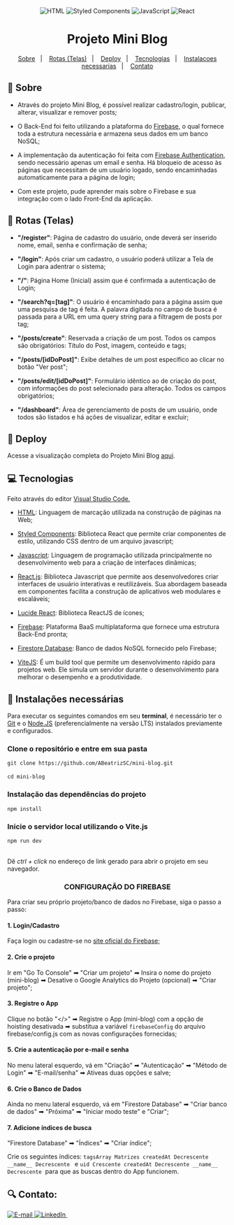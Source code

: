 <div align="center"> 
    <a ref="https://developer.mozilla.org/pt-BR/docs/Web/HTML" target="_blank">
        <img src="https://img.shields.io/badge/HTML-E34F26.svg?logo=html5&logoColor=white" alt="HTML">
    </a>
    <a ref="https://styled-components.com/" target="_blank">
        <img src="https://img.shields.io/badge/Styled Components-0E1013.svg?logo=styledcomponents&logoColor=E69280" alt="Styled Components">
    </a>
    <a ref="https://developer.mozilla.org/en-US/docs/Web/JavaScript" target="_blank">
        <img src="https://img.shields.io/badge/JavaScript-F7DF1E.svg?logo=javascript&logoColor=black" alt="JavaScript">
    </a>
    <a ref="https://developer.mozilla.org/en-US/docs/Learn/Tools_and_testing/Client-side_JavaScript_frameworks/React_getting_started" target="_blank">
        <img src="https://img.shields.io/badge/React-313335.svg?logo=react&logoColor=67DEFF" alt="React">
    </a>
</div>

<div align="center"> 
  <h1>Projeto Mini Blog</h1>
    
  [Sobre](#sobre)&nbsp;&nbsp;&nbsp;|&nbsp;&nbsp;&nbsp; [Rotas (Telas)](#rotas)&nbsp;&nbsp;&nbsp;|&nbsp;&nbsp;&nbsp; [Deploy](#deploy)&nbsp;&nbsp;&nbsp;|&nbsp;&nbsp;&nbsp; [Tecnologias](#tecnologias)&nbsp;&nbsp;&nbsp;|&nbsp;&nbsp;&nbsp; [Instalacoes necessarias](#instalacoes)&nbsp;&nbsp;&nbsp;|&nbsp;&nbsp;&nbsp; [Contato](#contato)
</div>

<h2 name="sobre">📝 Sobre</h2>
<ul style="display: flex; flex-direction: column; gap: 15px">
  <li>Através do projeto Mini Blog, é possível realizar cadastro/login, publicar, alterar, visualizar e remover posts;
  </li>
  <li>O Back-End foi feito utilizando a plataforma do <a href="https://firebase.google.com/docs/guides?hl=pt-br" target="_blank">Firebase</a>, o qual fornece toda a estrutura necessária e armazena seus dados em um banco NoSQL;
  </li>
  <li>A implementação da autenticação foi feita com <a href="https://firebase.google.com/docs/auth?hl=pt-br" target="_blank">Firebase Authentication</a>, sendo necessário apenas um email e senha. Há bloqueio de acesso às páginas que necessitam de um usuário logado, sendo encaminhadas automaticamente para a página de login;</li>
  <li>Com este projeto, pude aprender mais sobre o Firebase e sua integração com o lado Front-End da aplicação.</li>
</ul>

<h2 name="rotas">📲 Rotas (Telas)</h2>
<ul style="display: flex; flex-direction: column; gap: 15px">
  <li>
    <strong>"/register"</strong>: Página de cadastro do usuário, onde deverá ser inserido nome, email, senha e confirmação de senha;
  </li>
  <li>
    <strong>"/login"</strong>: Após criar um cadastro, o usuário poderá utilizar a Tela de Login para adentrar o sistema;
  </li>
  <li>
    <strong>"/"</strong>: Página Home (Inicial) assim que é confirmada a autenticação de Login;
  </li>
  <li>
    <strong>"/search?q=[tag]"</strong>: O usuário é encaminhado para a página assim que uma pesquisa de tag é feita. A palavra digitada no campo de busca é passada para a URL em uma query string para a filtragem de posts por tag;
  </li>
  <li>
    <strong>"/posts/create"</strong>: Reservada a criação de um post. Todos os campos são obrigatórios: Título do Post, imagem, conteúdo e tags;
  </li>
  <li>
    <strong>"/posts/[idDoPost]"</strong>: Exibe detalhes de um post específico ao clicar no botão "Ver post";
  </li>
  <li>
    <strong>"/posts/edit/[idDoPost]"</strong>: Formulário idêntico ao de criação do post, com informações do post selecionado para alteração. Todos os campos obrigatórios;
  </li>
  <li>
    <strong>"/dashboard"</strong>: Área de gerenciamento de posts de um usuário, onde todos são listados e há ações de visualizar, editar e excluir; 
  </li>
</ul>

<h2 name="deploy">🔗 Deploy</h2>
<p>Acesse a visualização completa do Projeto Mini Blog <a href="https://mini-blog-teal.vercel.app" target="_blank"> aqui</a>.</p>

<h2 name="tecnologias">💻 Tecnologias</h2></p>
<p>Feito através do editor <a href="https://code.visualstudio.com/docs">Visual Studio Code.</a>

<ul style="display: flex; flex-direction: column; gap: 15px">
  <li>
    <a href="https://developer.mozilla.org/en-US/docs/Glossary/HTML5" target="_blank">HTML</a>: Linguagem de marcação utilizada na construção de páginas na Web;
  </li>
  <li>
    <a href="https://styled-components.com/" target="_blank">Styled Components</a>: Biblioteca React que permite criar componentes de estilo, utilizando CSS dentro de um arquivo javascript;
  </li>
  <li>
    <a href="https://developer.mozilla.org/en-US/docs/Web/JavaScript" target="_blank">Javascript</a>: Linguagem de programação utilizada principalmente no desenvolvimento web para a criação de interfaces dinâmicas;
  </li>
  <li>
    <a href="https://developer.mozilla.org/en-US/docs/Learn/Tools_and_testing/Client-side_JavaScript_frameworks/React_getting_started" target="_blank">React.js</a>: Biblioteca Javascript que permite aos desenvolvedores criar interfaces de usuário interativas e reutilizáveis. Sua abordagem baseada em componentes facilita a construção de aplicativos web modulares e escaláveis;
  </li>
  <li>
    <a href="https://lucide.dev/guide/packages/lucide-react" target="_blank">Lucide React</a>: Biblioteca ReactJS de ícones;
  </li>
  <li>
    <a href="https://firebase.google.com/docs/guides?hl=pt-br" target="_blank">Firebase</a>: Plataforma BaaS multiplataforma que fornece uma estrutura Back-End pronta;
  </li>
  <li>
    <a href="https://firebase.google.com/docs/database?hl=pt-br" target="_blank">Firestore Database</a>: Banco de dados NoSQL fornecido pelo Firebase;
  </li>
  <li>
    <a href="https://vitejs.dev/guide/" target="_blank">ViteJS</a>: É um build tool que permite um desenvolvimento rápido para projetos web. Ele simula um servidor durante o desenvolvimento para melhorar o desempenho e a produtividade.
  </li>
</ul>

<h2 name="instalacoes">💾 Instalações necessárias</h2>
<p>Para executar os seguintes comandos em seu <strong>terminal</strong>, é necessário ter o <a href="https://git-scm.com/downloads/" target="_blank">Git</a> e o <a href="https://nodejs.org/en/download/package-manager" target="_blank">Node.JS</a> (preferencialmente na versão LTS) instalados previamente e configurados.</p>

<h3>Clone o repositório e entre em sua pasta</h3>
<code>git clone https://github.com/ABeatrizSC/mini-blog.git</code> 
<br>
<br>
<code>cd mini-blog</code>

<h3>Instalação das dependências do projeto</h3>
<code>npm install</code>

<h3>Inicie o servidor local utilizando o Vite.js</h3>
<code>npm run dev</code>
<br>
<br>
<p>Dê <i>ctrl + click </i> no endereço de link gerado para abrir o projeto em seu navegador.</p>

<h3 align="center">CONFIGURAÇÃO DO FIREBASE</h3>
<p>Para criar seu próprio projeto/banco de dados no Firebase, siga o passo a passo:</p>
<h4>1. Login/Cadastro</h4>
<p>Faça login ou cadastre-se no <a href="https://firebase.google.com/?hl=pt-br" target="_blank">site oficial do Firebase;</a></p>

<h4>2. Crie o projeto</h4>
<p> Ir em "Go To Console" ➡ "Criar um projeto" ➡ Insira o nome do projeto (mini-blog) ➡ Desative o Google Analytics do Projeto (opcional) ➡ "Criar projeto";</p>

<h4>3. Registre o App</h4>
<p>Clique no botão "&lt;/&gt;" ➡ Registre o App (mini-blog) com a opção de hoisting desativada ➡ substitua a variável <code>firebaseConfig</code> do arquivo firebase/config.js com as novas configurações fornecidas;</p>

<h4>5. Crie a autenticação por e-mail e senha</h4>
<p>No menu lateral esquerdo, vá em "Criação" ➡ "Autenticação" ➡ "Método de Login" ➡ "E-mail/senha" ➡ Ativeas duas opções e salve;</p>

<h4>6. Crie o Banco de Dados</h4>
<p>Ainda no menu lateral esquerdo, vá em "Firestore Database" ➡ "Criar banco de dados" ➡ "Próxima" ➡ "Iniciar modo teste" e "Criar";</p>

<h4>7. Adicione índices de busca</h4>
<p>"Firestore Database" ➡ "Índices" ➡ "Criar índice";</p>
<p>Crie os seguintes índices:	<code>tagsArray Matrizes createdAt Decrescente __name__ Decrescente </code>&nbsp;e <code>uid Crescente createdAt Decrescente __name__ Decrescente</code>&nbsp; para que as buscas dentro do App funcionem.</p>

<h2 name="contato">🔍 Contato:</h2>
<a href="mailto:anabeatrizscarmoni@gmail.com">
  <img src="https://img.shields.io/badge/email-fff.svg?logo=gmail&logoColor=red" alt="E-mail">
</a>
<a href="http://www.linkedin.com/in/anabeatrizsantuccicarmoni">
  <img src="https://img.shields.io/badge/LinkedIn-0A78B5.svg?logo=linkedin&logoColor=white" alt="LinkedIn">
</a>
&nbsp;&nbsp;
